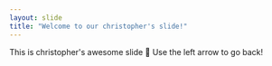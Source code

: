 ```yaml
---
layout: slide
title: "Welcome to our christopher's slide!"
---
```

This is christopher's awesome slide :tada:
Use the left arrow to go back!
